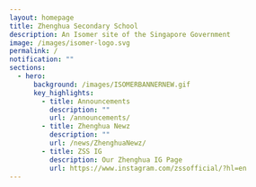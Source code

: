 ```yaml
---
layout: homepage
title: Zhenghua Secondary School
description: An Isomer site of the Singapore Government
image: /images/isomer-logo.svg
permalink: /
notification: ""
sections:
  - hero:
      background: /images/ISOMERBANNERNEW.gif
      key_highlights:
        - title: Announcements
          description: ""
          url: /announcements/
        - title: Zhenghua Newz
          description: ""
          url: /news/ZhenghuaNewz/
        - title: ZSS IG
          description: Our Zhenghua IG Page
          url: https://www.instagram.com/zssofficial/?hl=en
---
```

